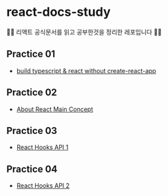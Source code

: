 # react-docs-study
🧑‍🎓 리액트 공식문서를 읽고 공부한것을 정리한 레포입니다 🧑‍🎓

## Practice 01
- [build typescript & react without create-react-app](https://github.com/HanCiHu/react-docs-study/tree/main/Practice01)

## Practice 02
- [About React Main Concept](https://github.com/HanCiHu/react-docs-study/tree/main/Practice02)

## Practice 03
- [React Hooks API 1](https://github.com/HanCiHu/react-docs-study/tree/main/Practice03)

## Practice 04
- [React Hooks API 2](https://github.com/HanCiHu/react-docs-study/tree/main/Practice04)
